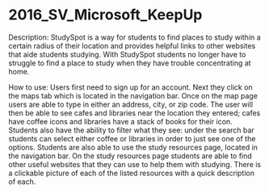 # 2016_SV_Microsoft_KeepUp
Description: 
StudySpot is a way for students to find places to study within a certain radius of their location and provides helpful links to other websites that aide students studying. With StudySpot students no longer have to struggle to find a place to study when they have trouble concentrating at home. 

How to use: Users first need to sign up for an account. Next they click on the maps tab which is located in the navigation bar. Once on the map page users are able to type in either an address, city, or zip code. The user will then be able to see cafes and libraries near the location they entered; cafes have coffee icons and libraries have a stack of books for their icon. Students also have the ability to filter what they see: under the search bar students can select either coffee or libraries in order to just see one of the options. Students are also able to use the study resources page, located in the navigation bar. On the study resources page students are able to find other useful websites that they can use to help them with studying. There is a clickable picture of each of the listed resources with a quick description of each.
